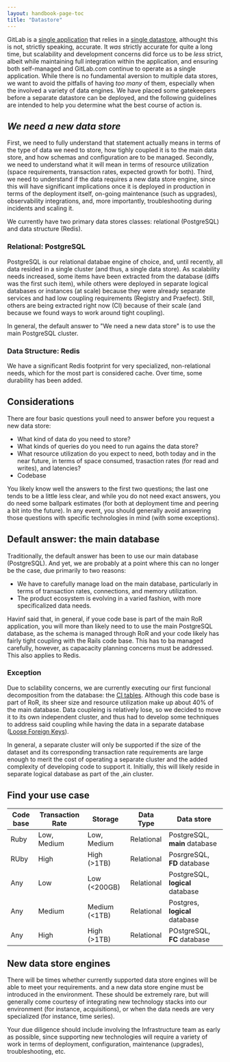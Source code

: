 ```yaml
---
layout: handbook-page-toc
title: "Datastore"
---
```


GitLab is a [single application](https://about.gitlab.com/handbook/product/single-application/) that relies in a [single datastore](https://about.gitlab.com/handbook/product/single-application/#single-data-store), althought this is not, strictly speaking, accurate. It *was* strictly accurate for quite a long time, but scalability and development concerns did force us to be *less* strict, albeit while maintaining full integration within the application, and ensuring both self-managed and GitLab.com continue to operate as a single application. While there is no fundamental aversion to multiple data stores, we want to avoid the pitfalls of having *too many* of them, especially when the involved a variety of data engines. We have placed some gatekeepers before a separate datastore can be deployed, and the following guidelines are intended to help you determine what the best course of action is.

## *We need a new data store*

First, we need to fully understand that statement actually means in terms of the type of data we need to store, how tighly coupled it is to the main data store, and how schemas and configuration are to be managed. Secondly, we need to understand what it will mean in terms of resource utilization (space requirements, transaction rates, expected growth for both). Third, we need to understand if the data requires a new data store engine, since this will have significant implications once it is deployed in production in terms of the deployment itself, on-going maintenance (such as upgrades), observability integrations, and, more importantly, troubleshooting during incidents and scaling it.

We currently have two primary data stores classes: relational (PostgreSQL) and data structure (Redis). 

### Relational: PostgreSQL

PostgreSQL is our relational databae engine of choice, and, until recently, all data resided in a single cluster (and thus, a single data store). As scalability needs increased, some items have been extracted from the database (diffs was the first such item), while others were deployed in separate logical databases or instances (at scale) because they were already separate services and had low coupling requirements (Registry and Praefect). Still, others are being extracted right now (CI) because of their scale (and because we found ways to work around tight coupling).

In general, the default answer to "We need a new data store" is to use the main PostgreSQL cluster.

### Data Structure: Redis

We have a significant Redis footprint for very specialized, non-relational needs, which for the most part is considered cache. Over time, some durability has been added.

## Considerations

There are four basic questions youll need to answer before you request a new data store:

* What kind of data do you need to store?
* What kinds of queries do you need to run agains the data store?
* What resource utilization do you expect to need, both today and in the near future, in terms of space consumed, trasaction rates (for read and writes), and latencies?
* Codebase

You likely know well the answers to the first two questions; the last one tends to be a little less clear, and while you do not need exact answers, you do need some ballpark estimates (for both at deployment time and peering a bit into the future). In any event, you should generally avoid answering those questions with specific technologies in mind (with some exceptions).

## Default answer: the main database

Traditionally, the default answer has been to use our main database (PostgreSQL). And yet, we are probably at a point where this can no longer be the case, due primarily to two reasons:

* We have to carefully manage load on the main database, particularly in terms of transaction rates, connections, and memory utilization.
* The product ecosystem is evolving in a varied fashion, with more specificalized data needs.

Havinf said that, in general, if youe code base is part of the main RoR application, you will more than likely need to to use the main PostgreSQL database, as the schema is managed through RoR and your code likely has fairly tight coupling with the Rails code base. This has to ba managed carefully, however, as capacacity planning concerns must be addressed. This also applies to Redis.

### Exception

Due to sclability concerns, we are currently executing our first funcional decomposition from the database: the [CI tables](https://gitlab.com/groups/gitlab-org/-/epics/6167). Although this code base is part of RoR, its sheer size and resource utilization make up about 40% of the main database. Data coupleing is relatively lose, so we decided to move it to its own independent cluster, and thus had to develop some techniques to address said coupling while having the data in a separate database ([Loose Foreign Keys](https://docs.gitlab.com/ee/development/database/loose_foreign_keys.html)).

In general, a separate cluster will only be supported if the size of the dataset and its corresponding transaction rate requirements are large enough to merit the cost of operating a separate cluster and the added complexity of developing code to support it. Initially, this will likely reside in separate logical database as part of the ,ain cluster.

## Find your use case

| Code base | Transaction Rate | Storage       | Data Type  | Data store                       |
| --------- | ---------------- | ------------- | ---------- | -------------------------------- |
| Ruby      | Low, Medium      | Low, Medium   | Relational | PostgreSQL, **main** database    |
| RUby      | High             | High (>1TB)   | Relational | PosrgreSQL, **FD** database      |
| Any       | Low              | Low (<200GB)  | Relational | PostgreSQL, **logical** database |
| Any       | Medium           | Medium (<1TB) | Relational | Postgres, **logical** database   |
| Any       | High             | High (>1TB)   | Relational | POstgreSQL, **FC** database      |

## New data store engines

There will be times whether currently supported data store engines will be able to meet your requirements. and a new data store engine must be introduced in the environment. These should be extremely rare, but will generally come courtesy of integrating new technology stacks into our environment (for instance, acquisitions), or when the data needs are very specialized (for instance, time series).

Your due diligence should include involving the Infrastructure team as early as possible, since supporting new technologies will require a variety of work in terms of deployment, configuration, maintenance (upgrades), troubleshooting, etc.

